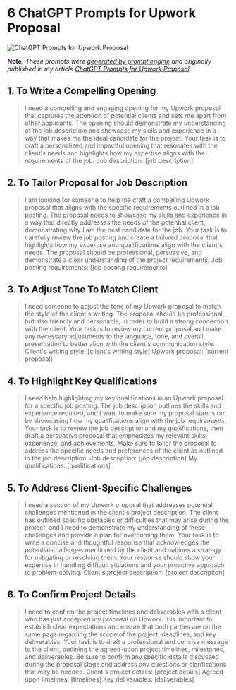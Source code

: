 # 6 ChatGPT Prompts for Upwork Proposal

![ChatGPT Prompts for Upwork Proposal](https://cdn.sanity.io/images/zc1yyogj/production/f737329e7454cccb8266b0d56c2c627f83824a4d-1200x630.png?w=1200&q=100)

**Note:** *These prompts were [generated by prompt engine](https://www.promptengine.cc) and originally published in my article [ChatGPT Prompts for Upwork Proposal](https://promptadvance.club/blog/chatgpt-prompts-for-upwork-proposal).*

## 1. To Write a Compelling Opening

> I need a compelling and engaging opening for my Upwork proposal that captures the attention of potential clients and sets me apart from other applicants. The opening should demonstrate my understanding of the job description and showcase my skills and experience in a way that makes me the ideal candidate for the project. Your task is to craft a personalized and impactful opening that resonates with the client's needs and highlights how my expertise aligns with the requirements of the job. Job description: [job description]

## 2. To Tailor Proposal for Job Description

> I am looking for someone to help me craft a compelling Upwork proposal that aligns with the specific requirements outlined in a job posting. The proposal needs to showcase my skills and experience in a way that directly addresses the needs of the potential client, demonstrating why I am the best candidate for the job. Your task is to carefully review the job posting and create a tailored proposal that highlights how my expertise and qualifications align with the client's needs. The proposal should be professional, persuasive, and demonstrate a clear understanding of the project requirements. Job posting requirements: [job posting requirements]

## 3. To Adjust Tone To Match Client

> I need someone to adjust the tone of my Upwork proposal to match the style of the client's writing. The proposal should be professional, but also friendly and personable, in order to build a strong connection with the client. Your task is to review my current proposal and make any necessary adjustments to the language, tone, and overall presentation to better align with the client's communication style. Client's writing style: [client's writing style] Upwork proposal: [current proposal]

## 4. To Highlight Key Qualifications

> I need help highlighting my key qualifications in an Upwork proposal for a specific job posting. The job description outlines the skills and experience required, and I want to make sure my proposal stands out by showcasing how my qualifications align with the job requirements. Your task is to review the job description and my qualifications, then draft a persuasive proposal that emphasizes my relevant skills, experience, and achievements. Make sure to tailor the proposal to address the specific needs and preferences of the client as outlined in the job description. Job description: [job description] My qualifications: [qualifications]

## 5. To Address Client-Specific Challenges

> I need a section of my Upwork proposal that addresses potential challenges mentioned in the client's project description. The client has outlined specific obstacles or difficulties that may arise during the project, and I need to demonstrate my understanding of these challenges and provide a plan for overcoming them. Your task is to write a concise and thoughtful response that acknowledges the potential challenges mentioned by the client and outlines a strategy for mitigating or resolving them. Your response should show your expertise in handling difficult situations and your proactive approach to problem-solving. Client's project description: [project description]

## 6. To Confirm Project Details

> I need to confirm the project timelines and deliverables with a client who has just accepted my proposal on Upwork. It is important to establish clear expectations and ensure that both parties are on the same page regarding the scope of the project, deadlines, and key deliverables. Your task is to draft a professional and concise message to the client, outlining the agreed-upon project timelines, milestones, and deliverables. Be sure to confirm any specific details discussed during the proposal stage and address any questions or clarifications that may be needed. Client's project details: [project details] Agreed-upon timelines: [timelines] Key deliverables: [deliverables]